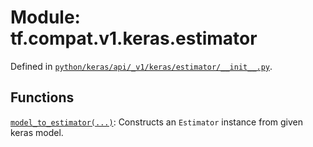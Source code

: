 <div itemscope itemtype="http://developers.google.com/ReferenceObject">
<meta itemprop="name" content="tf.compat.v1.keras.estimator" />
<meta itemprop="path" content="Stable" />
</div>

# Module: tf.compat.v1.keras.estimator





Defined in [`python/keras/api/_v1/keras/estimator/__init__.py`](/code/stable/tensorflow/python/keras/api/_v1/keras/estimator/__init__.py).

<!-- Placeholder for "Used in" -->


## Functions

[`model_to_estimator(...)`](../../../../tf/compat/v1/keras/estimator/model_to_estimator.md): Constructs an `Estimator` instance from given keras model.

